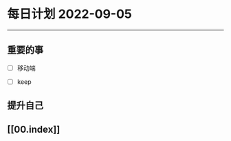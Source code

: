 
#  每日计划 2022-09-05
---
## 重要的事
- [ ]  移动端
- [ ]  keep




## 提升自己

  



## [[00.index]]











